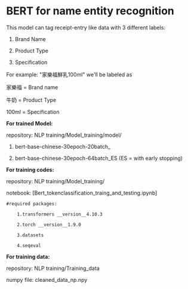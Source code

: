 # BERT for name entity recognition

This model can tag receipt-entry like data with 3 different labels:

  1. Brand Name
  
  2. Product Type
  
  3. Specification
  
  For example: "家樂福鮮乳100ml" we'll be labeled as 
  
  家樂福 = Brand name
  
  牛奶 = Product Type
  
  100ml = Specification
  
**For trained Model:**

repository: NLP training/Model_training/model/

1. bert-base-chinese-30epoch-20batch_

2. bert-base-chinese-30epoch-64batch_ES (ES = with early stopping)


**For training codes:**

repository: NLP training/Model_training/

notebook: [Bert_tokenclassification_traing_and_testing.ipynb]
    
    #required packages:
        
        1.transformers __version__4.10.3
        
        2.torch __version__1.9.0
        
        3.datasets
        
        4.seqeval


**For training data:**

repository: NLP training/Training_data

numpy file: cleaned_data_np.npy
